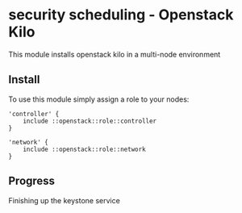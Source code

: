 # security scheduling - Openstack Kilo

This module installs openstack kilo in a multi-node environment


## Install

To use this module simply assign a role to your nodes:

```
'controller' {
    include ::openstack::role::controller
}

'network' {
    include ::openstack::role::network
}
```

## Progress

Finishing up the keystone service
